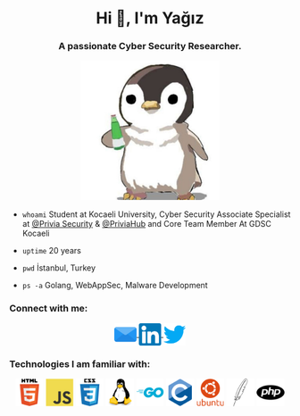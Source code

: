 <h1 align="center">Hi 👋, I'm Yağız</h1>

<h3 align="center">A passionate Cyber Security Researcher.</h3>

<p align="center"><img src="images/peng.jpg" height="250" width="250"></p>

- `whoami` Student at Kocaeli University, Cyber Security Associate Specialist at <a href="https://www.priviasecurity.com/en/">@Privia Security</a> & <a href="https://priviahub.com/">@PriviaHub</a> and Core Team Member At GDSC Kocaeli

- `uptime` 20 years

- `pwd` İstanbul, Turkey

- `ps -a` Golang, WebAppSec, Malware Development

<h3 align="left">Connect with me:</h3>

<p align="center">
	<a href="mailto:ybilgili@protonmail.com" target="_blank">
		<img align="center" src="images/contacts/email.svg" alt="email" height="40" width="40" />
	</a>
	<a href="https://www.linkedin.com/in/yagiz1337/" target="_blank"">
		<img align="center" src="images/contacts/linkedin.svg" alt="linkedin" height="40" width="40" />
	</a>
	<a href="https://twitter.com/yagiz_404" target="_blank"> 
		<img align="center" src="images/contacts/twitter.svg" alt="twitter" height="40" width="40" />
    	</a>
</p>

<h3 align="left">Technologies I am familiar with:</h3>
<p align="center">
		<img align="center" src="https://raw.githubusercontent.com/devicons/devicon/master/icons/html5/html5-original-wordmark.svg" alt="devicon" height="50" width="50" />
        <img align="center" src="https://raw.githubusercontent.com/devicons/devicon/master/icons/javascript/javascript-original.svg" alt="devicon" height="50" width="50" />
		<img align="center" src="https://raw.githubusercontent.com/devicons/devicon/master/icons/css3/css3-original-wordmark.svg" alt="devicon" height="50" width="50" />
		<img align="center" src="https://raw.githubusercontent.com/devicons/devicon/master/icons/linux/linux-original.svg" alt="devicon" height="50" width="50" />
		<img align="center" src="https://raw.githubusercontent.com/devicons/devicon/1119b9f84c0290e0f0b38982099a2bd027a48bf1/icons/go/go-original-wordmark.svg" alt="devicon" height="50" width="50" />
		<img align="center" src="https://raw.githubusercontent.com/devicons/devicon/1119b9f84c0290e0f0b38982099a2bd027a48bf1/icons/c/c-original.svg" alt="devicon" height="50" width="50" />
		<img align="center" src="https://raw.githubusercontent.com/devicons/devicon/1119b9f84c0290e0f0b38982099a2bd027a48bf1/icons/ubuntu/ubuntu-plain-wordmark.svg" alt="devicon" height="50" width="50" />
		<img align="center" src="https://raw.githubusercontent.com/devicons/devicon/1119b9f84c0290e0f0b38982099a2bd027a48bf1/icons/apache/apache-line.svg" alt="devicon" height="50" width="50" />
		<img align="center" src="https://raw.githubusercontent.com/devicons/devicon/1119b9f84c0290e0f0b38982099a2bd027a48bf1/icons/php/php-plain.svg" alt="devicon" height="50" width="50" />
			
</p>

<!--END_SECTION:waka-->
